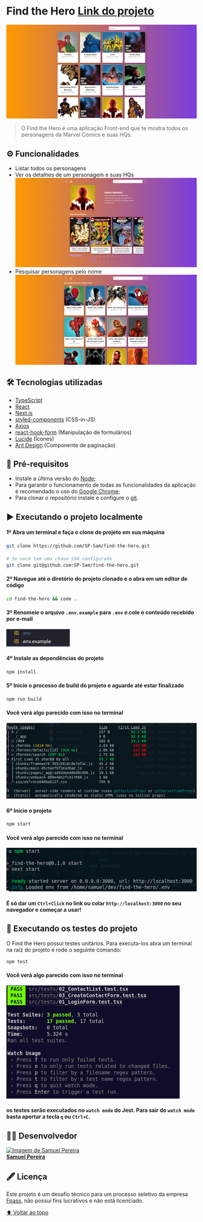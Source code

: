 # Find the Hero [Link do projeto](https://findthehero.vercel.app)
<img src="src/assets/home.png" alt="Home page">

> O Find the Hero é uma aplicação Front-end que te mostra todos os personagens da Marvel Comics e suas HQs.

## ⚙️ Funcionalidades
* Listar todos os personagens
* Ver os detalhes de um personagem e suas HQs
  <img src="./src/assets/details.png" alt="Details page">
* Pesquisar personagens pelo nome
  <img src="./src/assets/search.png" alt="Search page">

## 🛠️ Tecnologias utilizadas
* [TypeScript](https://www.typescriptlang.org/)
* [React](https://react.dev)
* [Next.js](https://nextjs.org/)
* [styled-components](https://styled-components.com/) (CSS-in-JS)
* [Axios](https://axios-http.com/ptbr/)
* [react-hook-form](https://react-hook-form.com/) (Manipulação de formulários)
* [Lucide](https://lucide.dev/) (Ícones)
* [Ant Design](https://ant.design/) (Componente de paginação)

## 🌱 Pré-requisitos
* Instale a última versão do [Node](https://nodejs.org/en/);
* Para garantir o funcionamento de todas as funcionalidades da aplicação é recomendado o uso do [Google Chrome](https://www.google.com/intl/pt-BR/chrome/);
* Para clonar o repositório instale e configure o [git](https://git-scm.com/).

## ▶️ Executando o projeto localmente
#### 1º Abra um terminal e faça o clone do projeto em sua máquina
```bash
git clone https://github.com/SP-Sam/find-the-hero.git

# Se você tem uma chave SSH configurada
git clone git@github.com:SP-Sam/find-the-hero.git
```
#### 2º Navegue até o diretório do projeto clonado e o abra em um editor de código
```bash
cd find-the-hero && code .
```
#### 3º Renomeie o arquivo `.env.example` para `.env` e cole o conteúdo recebido por e-mail
<img src="./src/assets/.env.png" alt=".env">

#### 4º Instale as dependências do projeto
```bash
npm install
```
#### 5º Inicie o processo de build do projeto e aguarde até estar finalizado
```bash
npm run build
```
#### Você verá algo parecido com isso no terminal
<img src="./src/assets/build.png" alt="build">

#### 6º Inicie o projeto
```bash
npm start
```
#### Você verá algo parecido com isso no terminal
<img src="./src/assets/npm-start.png" alt="npm start">

#### É só dar um `Ctrl+Click` no link ou colar `http://localhost:3000` no seu navegador e começar a usar!

## 🧪 Executando os testes do projeto
O Find the Hero possui testes unitários. Para executa-los abra um terminal na raiz do projeto e rode o seguinte comando:
```bash
npm test
```
#### Você verá algo parecido com isso no terminal
<img src="./src/assets/tests.png" alt="">

#### os testes serão executados no `watch mode` do Jest. Para sair do `watch mode` basta apertar a tecla `q` ou `Ctrl+C`.

## 👨‍💻 Desenvolvedor
<a href="https://www.linkedin.com/in/spsam/">
  <img src="https://avatars.githubusercontent.com/u/72403810?v=4" width="100px" alt="Imagem de Samuel Pereira">
  <br>
  <b>Samuel Pereira</b>
</a>

## 🖋️ Licença
Este projeto é um desafio técnico para um processo seletivo da empresa [Fpass](https://www.fpass.com.br/), não possui fins lucrativos e não está licenciado.

[⬆️ Voltar ao topo](#find-the-hero)
<br>
